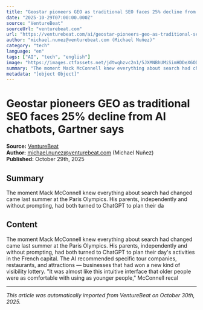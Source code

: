 ```yaml
---
title: "Geostar pioneers GEO as traditional SEO faces 25% decline from AI chatbots, Gartner says"
date: "2025-10-29T07:00:00.000Z"
source: "VentureBeat"
sourceUrl: "venturebeat.com"
url: "https://venturebeat.com/ai/geostar-pioneers-geo-as-traditional-seo-faces-25-decline-from-ai-chatbots"
author: "michael.nunez@venturebeat.com (Michael Nuñez)"
category: "tech"
language: "en"
tags: ["AI", "tech", "english"]
image: "https://images.ctfassets.net/jdtwqhzvc2n1/5JXMNBhUMiSimHDDeX6ODt/2793b1842c2ef9825b7127d7bbd65f4f/_Geostar-2.jpg?w=300&q=30"
summary: "The moment Mack McConnell knew everything about search had changed came last summer at the Paris Olympics. His parents, independently and without prompting, had both turned to ChatGPT to plan their da"
metadata: "[object Object]"
---
```


# Geostar pioneers GEO as traditional SEO faces 25% decline from AI chatbots, Gartner says

**Source:** [VentureBeat](https://venturebeat.com/ai/geostar-pioneers-geo-as-traditional-seo-faces-25-decline-from-ai-chatbots)  
**Author:** michael.nunez@venturebeat.com (Michael Nuñez)  
**Published:** October 29th, 2025  

## Summary

The moment Mack McConnell knew everything about search had changed came last summer at the Paris Olympics. His parents, independently and without prompting, had both turned to ChatGPT to plan their da

## Content

The moment Mack McConnell knew everything about search had changed came last summer at the Paris Olympics. His parents, independently and without prompting, had both turned to ChatGPT to plan their day's activities in the French capital. The AI recommended specific tour companies, restaurants, and attractions — businesses that had won a new kind of visibility lottery. "It was almost like this intuitive interface that older people were as comfortable with using as younger people," McConnell recal

---

*This article was automatically imported from VentureBeat on October 30th, 2025.*
